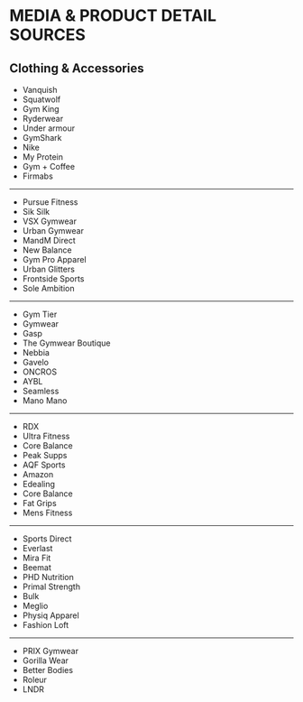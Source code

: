 # MEDIA & PRODUCT DETAIL SOURCES
## Clothing & Accessories

- Vanquish
- Squatwolf
- Gym King
- Ryderwear
- Under armour
- GymShark 
- Nike
- My Protein
- Gym + Coffee
- Firmabs
----
- Pursue Fitness
- Sik Silk
- VSX Gymwear
- Urban Gymwear
- MandM Direct
- New Balance
- Gym Pro Apparel
- Urban Glitters
- Frontside Sports
- Sole Ambition
----
- Gym Tier
- Gymwear
- Gasp
- The Gymwear Boutique
- Nebbia
- Gavelo
- ONCROS
- AYBL
- Seamless
- Mano Mano
---
- RDX
- Ultra Fitness
- Core Balance
- Peak Supps
- AQF Sports
- Amazon
- Edealing
- Core Balance
- Fat Grips
- Mens Fitness
---
- Sports Direct
- Everlast
- Mira Fit
- Beemat
- PHD Nutrition
- Primal Strength
- Bulk
- Meglio
- Physiq Apparel
- Fashion Loft
---
- PRIX Gymwear
- Gorilla Wear
- Better Bodies
- Roleur
- LNDR

